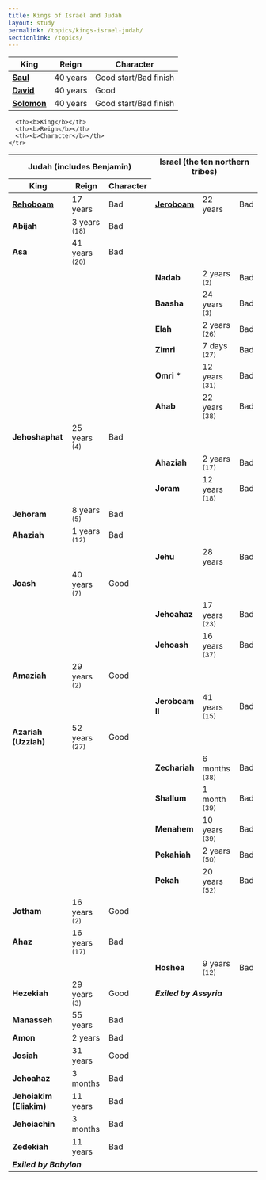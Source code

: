 ```yaml
---
title: Kings of Israel and Judah
layout: study
permalink: /topics/kings-israel-judah/
sectionlink: /topics/
---
```


<table>
  <thead>
    <tr>
      <th><b>King</b></th>
      <th><b>Reign</b></th>
      <th><b>Character</b></th>
    </tr>
  </thead>
  <tbody>
    <tr>
      <td><a href="{{ site.baseurl }}/people/king-saul-son-of-kish/"><b>Saul</b></a></td>
      <td>40 years</td>
      <td class="warning">Good start/Bad finish</td>
    </tr>
    <tr>
      <td><a href="{{ site.baseurl }}/people/king-david-son-of-jesse/"><b>David</b></a></td>
      <td>40 years</td>
      <td class="success">Good</td>
    </tr>
    <tr>
      <td><a href="{{ site.baseurl }}/people/king-solomon-son-of-king-david/"><b>Solomon</b></a></td>
      <td>40 years</td>
      <td class="warning">Good start/Bad finish</td>
    </tr>
  </tbody>
</table>

<table>
  <thead>
    <tr>
      <th colspan="3">Judah (includes Benjamin)</th>
      <th colspan="3">Israel (the ten northern tribes)</th>
    </tr>
    <tr>
      <th><b>King</b></th>
      <th><b>Reign</b></th>
      <th><b>Character</b></th>

      <th><b>King</b></th>
      <th><b>Reign</b></th>
      <th><b>Character</b></th>
    </tr>
  </thead>
  <tbody>
    <tr>
      <td><a href="{{ site.baseurl }}/people/king-rehoboam-son-of-king-solomon/"><b>Rehoboam</b></a></td>
      <td>17 years</td>
      <td class="danger">Bad</td>
      <td><a href="{{ site.baseurl }}/people/king-jeroboam-son-of-nebat/"><b>Jeroboam</b></a></td>
      <td>22 years</td>
      <td class="danger">Bad</td>
    </tr>
    <tr>
      <td><b>Abijah</b></td>
      <td>3 years <small>(18)</small></td>
      <td class="danger">Bad</td>
      <td colspan="2"></td>
      <td class="danger"></td>
    </tr>
    <tr>
      <td><b>Asa</b></td>
      <td>41 years <small>(20)</small></td>
      <td class="danger">Bad</td>
      <td colspan="2"></td>
      <td class="danger"></td>
    </tr>
    <tr>
      <td colspan="2"></td>
      <td class="danger"></td>
      <td><b>Nadab</b></td>
      <td>2 years <small>(2)</small></td>
      <td class="danger">Bad</td>
    </tr>
    <tr>
      <td colspan="2"></td>
      <td class="danger"></td>
      <td><b>Baasha</b></td>
      <td>24 years <small>(3)</small></td>
      <td class="danger">Bad</td>
    </tr>
    <tr>
      <td colspan="2"></td>
      <td class="danger"></td>
      <td><b>Elah</b></td>
      <td>2 years <small>(26)</small></td>
      <td class="danger">Bad</td>
    </tr>
    <tr>
      <td colspan="2"></td>
      <td class="danger"></td>
      <td><b>Zimri</b></td>
      <td>7 days <small>(27)</small></td>
      <td class="danger">Bad</td>
    </tr>
    <tr>
      <td colspan="2"></td>
      <td class="danger"></td>
      <td><b>Omri</b> *</td>
      <td>12 years <small>(31)</small></td>
      <td class="danger">Bad</td>
    </tr>
    <tr>
      <td colspan="2"></td>
      <td class="danger"></td>
      <td><b>Ahab</b></td>
      <td>22 years <small>(38)</small></td>
      <td class="danger">Bad</td>
    </tr>
    <tr>
      <td><b>Jehoshaphat</b></td>
      <td>25 years <small>(4)</small></td>
      <td class="danger">Bad</td>
      <td colspan="2"></td>
      <td class="danger"></td>
    </tr>
    <tr>
      <td colspan="2"></td>
      <td class="danger"></td>
      <td><b>Ahaziah</b></td>
      <td>2 years <small>(17)</small></td>
      <td class="danger">Bad</td>
    </tr>
    <tr>
      <td colspan="2"></td>
      <td class="danger"></td>
      <td><b>Joram</b></td>
      <td>12 years <small>(18)</small></td>
      <td class="danger">Bad</td>
    </tr>
    <tr>
      <td><b>Jehoram</b></td>
      <td>8 years <small>(5)</small></td>
      <td class="danger">Bad</td>
      <td colspan="2"></td>
      <td class="danger"></td>
    </tr>
    <tr>
      <td><b>Ahaziah</b></td>
      <td>1 years <small>(12)</small></td>
      <td class="danger">Bad</td>
      <td colspan="2"></td>
      <td class="danger"></td>
    </tr>
    <tr>
      <td colspan="2"></td>
      <td class="danger"></td>
      <td><b>Jehu</b></td>
      <td>28 years</td>
      <td class="danger">Bad</td>
    </tr>
    <tr>
      <td><b>Joash</b></td>
      <td>40 years <small>(7)</small></td>
      <td class="success">Good</td>
      <td colspan="2"></td>
      <td class="danger"></td>
    </tr>
    <tr>
      <td colspan="2"></td>
      <td class="success"></td>
      <td><b>Jehoahaz</b></td>
      <td>17 years <small>(23)</small></td>
      <td class="danger">Bad</td>
    </tr>
    <tr>
      <td colspan="2"></td>
      <td class="success"></td>
      <td><b>Jehoash</b></td>
      <td>16 years <small>(37)</small></td>
      <td class="danger">Bad</td>
    </tr>
    <tr>
      <td><b>Amaziah</b></td>
      <td>29 years <small>(2)</small></td>
      <td class="success">Good</td>
      <td colspan="2"></td>
      <td class="danger"></td>
    </tr>
    <tr>
      <td colspan="2"></td>
      <td class="success"></td>
      <td><b>Jeroboam II</b></td>
      <td>41 years <small>(15)</small></td>
      <td class="danger">Bad</td>
    </tr>
    <tr>
      <td><b>Azariah (Uzziah)</a></td>
      <td>52 years <small>(27)</small></td>
      <td class="success">Good</td>
      <td colspan="2"></td>
      <td class="danger"></td>
    </tr>
    <tr>
      <td colspan="2"></td>
      <td class="success"></td>
      <td><b>Zechariah</b></td>
      <td>6 months <small>(38)</small></td>
      <td class="danger">Bad</td>
    </tr>
    <tr>
      <td colspan="2"></td>
      <td class="success"></td>
      <td><b>Shallum</b></td>
      <td>1 month <small>(39)</small></td>
      <td class="danger">Bad</td>
    </tr>
    <tr>
      <td colspan="2"></td>
      <td class="success"></td>
      <td><b>Menahem</b></td>
      <td>10 years <small>(39)</small></td>
      <td class="danger">Bad</td>
    </tr>
    <tr>
      <td colspan="2"></td>
      <td class="success"></td>
      <td><b>Pekahiah</b></td>
      <td>2 years <small>(50)</small></td>
      <td class="danger">Bad</td>
    </tr>
    <tr>
      <td colspan="2"></td>
      <td class="success"></td>
      <td><b>Pekah</b></td>
      <td>20 years <small>(52)</small></td>
      <td class="danger">Bad</td>
    </tr>
    <tr>
      <td><b>Jotham</b></td>
      <td>16 years <small>(2)</small></td>
      <td class="success">Good</td>
      <td colspan="2"></td>
      <td class="danger"></td>
    </tr>
    <tr>
      <td><b>Ahaz</b></td>
      <td>16 years <small>(17)</small></td>
      <td class="danger">Bad</td>
      <td colspan="2"></td>
      <td class="danger"></td>
    </tr>
    <tr>
      <td colspan="2"></td>
      <td class="danger"></td>
      <td><b>Hoshea</b></td>
      <td>9 years <small>(12)</small></td>
      <td class="danger">Bad</td>
    </tr>
    <tr>
      <td><b>Hezekiah</b></td>
      <td>29 years <small>(3)</small></td>
      <td class="success">Good</td>
      <td colspan="2" class="text-center"><b><em>Exiled by Assyria</em></b></td>
      <td class="danger"></td>
    </tr>
    <tr>
      <td><b>Manasseh</b></td>
      <td>55 years</td>
      <td class="danger">Bad</td>
      <td colspan="3"></td>
    </tr>
    <tr>
      <td><b>Amon</b></td>
      <td>2 years</td>
      <td class="danger">Bad</td>
      <td colspan="3"></td>
    </tr>
    <tr>
      <td><b>Josiah</b></td>
      <td>31 years</td>
      <td class="success">Good</td>
      <td colspan="3"></td>
    </tr>
    <tr>
      <td><b>Jehoahaz</b></td>
      <td>3 months</td>
      <td class="danger">Bad</td>
      <td colspan="3"></td>
    </tr>
    <tr>
      <td><b>Jehoiakim (Eliakim)</a></td>
      <td>11 years</td>
      <td class="danger">Bad</td>
      <td colspan="3"></td>
    </tr>
    <tr>
      <td><b>Jehoiachin</b></td>
      <td>3 months</td>
      <td class="danger">Bad</td>
      <td colspan="3"></td>
    </tr>
    <tr>
      <td><b>Zedekiah</b></td>
      <td>11 years</td>
      <td class="danger">Bad</td>
      <td colspan="3"></td>
    </tr>
    <tr>
      <td colspan="2" class="text-center"><b><em>Exiled by Babylon</em></b></td>
      <td class="danger"></td>
      <td colspan="3"></td>
    </tr>
  </tbody>
</table>
